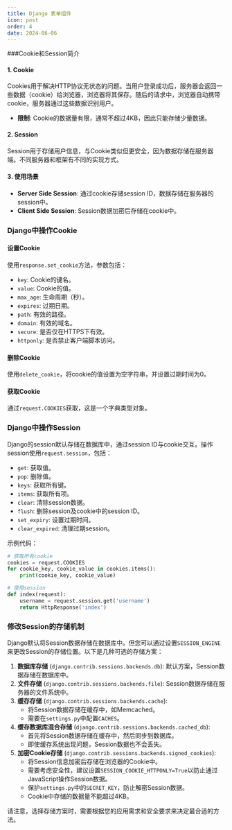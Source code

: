 ```yaml
---
title: Django 表单组件 
icon: post
order: 4
date: 2024-06-06
---
```


###Cookie和Session简介

#### 1. Cookie

Cookies用于解决HTTP协议无状态的问题。当用户登录成功后，服务器会返回一些数据（cookie）给浏览器，浏览器将其保存。随后的请求中，浏览器自动携带cookie，服务器通过这些数据识别用户。

- **限制**: Cookie的数据量有限，通常不超过4KB，因此只能存储少量数据。

#### 2. Session

Session用于存储用户信息，与Cookie类似但更安全，因为数据存储在服务器端。不同服务器和框架有不同的实现方式。

#### 3. 使用场景

- **Server Side Session**: 通过cookie存储session ID，数据存储在服务器的session中。
- **Client Side Session**: Session数据加密后存储在cookie中。

### Django中操作Cookie

#### 设置Cookie

使用`response.set_cookie`方法，参数包括：

- `key`: Cookie的键名。
- `value`: Cookie的值。
- `max_age`: 生命周期（秒）。
- `expires`: 过期日期。
- `path`: 有效的路径。
- `domain`: 有效的域名。
- `secure`: 是否仅在HTTPS下有效。
- `httponly`: 是否禁止客户端脚本访问。

#### 删除Cookie

使用`delete_cookie`，将cookie的值设置为空字符串，并设置过期时间为0。

#### 获取Cookie

通过`request.COOKIES`获取，这是一个字典类型对象。

### Django中操作Session

Django的session默认存储在数据库中，通过session ID与cookie交互。操作session使用`request.session`，包括：

- `get`: 获取值。
- `pop`: 删除值。
- `keys`: 获取所有键。
- `items`: 获取所有项。
- `clear`: 清除session数据。
- `flush`: 删除session及cookie中的session ID。
- `set_expiry`: 设置过期时间。
- `clear_expired`: 清理过期session。

示例代码：

```python
# 获取所有cookie
cookies = request.COOKIES
for cookie_key, cookie_value in cookies.items():
    print(cookie_key, cookie_value)

# 使用session
def index(request):
    username = request.session.get('username')
    return HttpResponse('index')
```

### 修改Session的存储机制

Django默认将Session数据存储在数据库中。但您可以通过设置`SESSION_ENGINE`来更改Session的存储位置。以下是几种可选的存储方案：

1. **数据库存储** (`django.contrib.sessions.backends.db`): 默认方案，Session数据存储在数据库中。
2. **文件存储** (`django.contrib.sessions.backends.file`): Session数据存储在服务器的文件系统中。
3. **缓存存储** (`django.contrib.sessions.backends.cache`):
   - 将Session数据存储在缓存中，如Memcached。
   - 需要在`settings.py`中配置`CACHES`。
4. **缓存数据库混合存储** (`django.contrib.sessions.backends.cached_db`):
   - 首先将Session数据存储在缓存中，然后同步到数据库。
   - 即使缓存系统出现问题，Session数据也不会丢失。
5. **加密Cookie存储** (`django.contrib.sessions.backends.signed_cookies`):
   - 将Session信息加密后存储在浏览器的Cookie中。
   - 需要考虑安全性，建议设置`SESSION_COOKIE_HTTPONLY=True`以防止通过JavaScript操作Session数据。
   - 保护`settings.py`中的`SECRET_KEY`，防止解密Session数据。
   - Cookie中存储的数据量不能超过4KB。

请注意，选择存储方案时，需要根据您的应用需求和安全要求来决定最合适的方法。